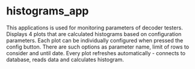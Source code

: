 # histograms_app

This applications is used for monitoring parameters of decoder testers.
Displays 4 plots that are calculated histograms based on configuration parameters.
Each plot can be individually configured when pressed the config button. There are such options as parameter name,
limit of rows to consider and until date.
Every plot refreshes automatically - connects to database, reads data and calculates histogram. 